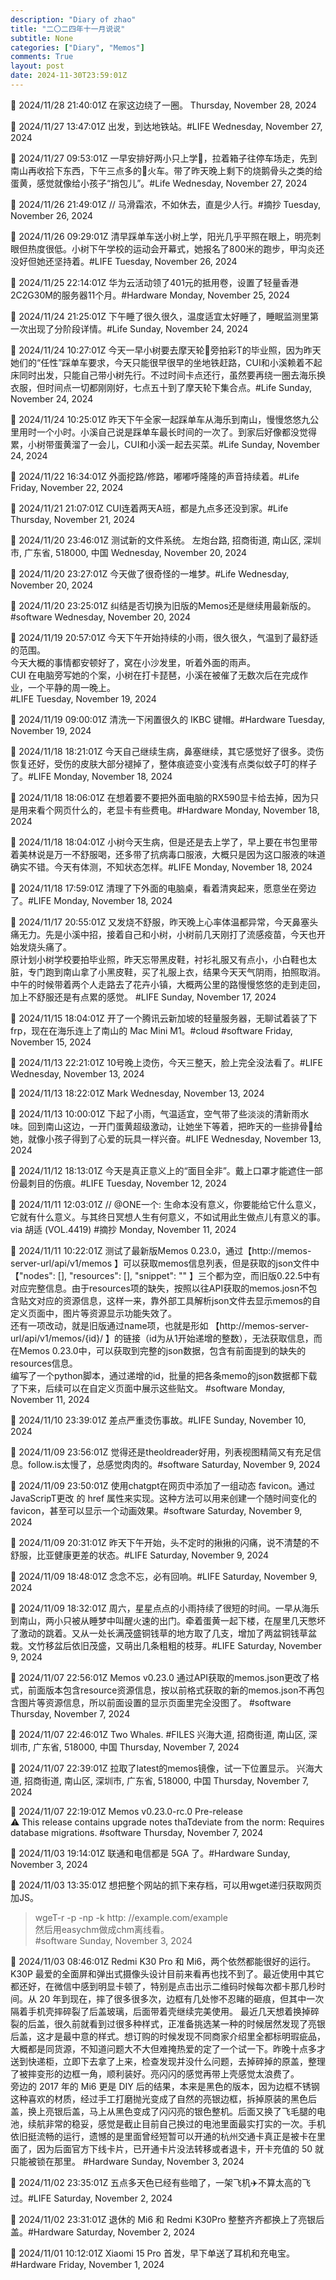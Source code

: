 ```yaml
---
description: "Diary of zhao"
title: "二〇二四年十一月说说"
subtitle: None
categories: ["Diary", "Memos"]
comments: True
layout: post 
date: 2024-11-30T23:59:01Z
---
```

📅 2024/11/28 21:40:01Z
在家这边绕了一圈。
Thursday, November 28, 2024

📅 2024/11/27 13:47:01Z
出发，到达地铁站。#LIFE 
Wednesday, November 27, 2024

📅 2024/11/27 09:53:01Z
一早安排好两小只上学🎒，拉着箱子往停车场走，先到南山再收拾下东西，下午三点多的🚄火车。带了昨天晚上剩下的烧鹅骨头之类的给蛋黄，感觉就像给小孩子“捎包儿”。#Life
Wednesday, November 27, 2024

📅 2024/11/26 21:49:01Z
// 马滑霜浓，不如休去，直是少人行。#摘抄 
Tuesday, November 26, 2024

📅 2024/11/26 09:29:01Z
清早踩单车送小树上学，阳光几乎平照在眼上，明亮刺眼但热度很低。小树下午学校的运动会开幕式，她报名了800米的跑步，甲沟炎还没好但她还坚持着。#LIFE 
Tuesday, November 26, 2024

📅 2024/11/25 22:14:01Z
华为云活动领了401元的抵用卷，设置了轻量香港2C2G30M的服务器11个月。#Hardware
Monday, November 25, 2024

📅 2024/11/24 21:25:01Z
下午睡了很久很久，温度适宜太好睡了，睡眠监测里第一次出现了分阶段详情。#Life
Sunday, November 24, 2024

📅 2024/11/24 10:27:01Z
今天一早小树要去摩天轮🎡旁拍彩T的毕业照，因为昨天她们的“任性”踩单车要求，今天只能很早很早的坐地铁赶路，CUI和小溪赖着不起床同时出发，只能自己带小树先行。不过时间卡点还行，虽然要再绕一圈去海乐换衣服，但时间点一切都刚刚好，七点五十到了摩天轮下集合点。#Life
Sunday, November 24, 2024

📅 2024/11/24 10:25:01Z
昨天下午全家一起踩单车从海乐到南山，慢慢悠悠九公里用时一个小时。小溪自己说是踩单车最长时间的一次了。到家后好像都没觉得累，小树带蛋黄溜了一会儿，CUI和小溪一起去买菜。#Life
Sunday, November 24, 2024

📅 2024/11/22 16:34:01Z
外面挖路/修路，嘟嘟呼隆隆的声音持续着。#Life
Friday, November 22, 2024

📅 2024/11/21 21:07:01Z
CUI连着两天A班，都是九点多还没到家。#Life
Thursday, November 21, 2024

📅 2024/11/20 23:46:01Z
测试新的文件系统。
左炮台路, 招商街道, 南山区, 深圳市, 广东省, 518000, 中国
Wednesday, November 20, 2024

📅 2024/11/20 23:27:01Z
今天做了很奇怪的一堆梦。#Life
Wednesday, November 20, 2024

📅 2024/11/20 23:25:01Z
纠结是否切换为旧版的Memos还是继续用最新版的。#software 
Wednesday, November 20, 2024

📅 2024/11/19 20:57:01Z
今天下午开始持续的小雨，很久很久，气温到了最舒适的范围。   
今天大概的事情都安顿好了，窝在小沙发里，听着外面的雨声。   
CUI 在电脑旁写她的个案，小树在打卡琵琶，小溪在被催了无数次后在完成作业，一个平静的周一晚上。   
#LIFE 
Tuesday, November 19, 2024

📅 2024/11/19 09:00:01Z
清洗一下闲置很久的 IKBC 键帽。#Hardware 
Tuesday, November 19, 2024

📅 2024/11/18 18:21:01Z
今天自己继续生病，鼻塞继续，其它感觉好了很多。烫伤恢复还好，受伤的皮肤大部分褪掉了，整体痕迹变小变浅有点类似蚊子叮的样子了。#LIFE 
Monday, November 18, 2024

📅 2024/11/18 18:06:01Z
在想着要不要把外面电脑的RX590显卡给去掉，因为只是用来看个网页什么的，老显卡有些费电。#Hardware
Monday, November 18, 2024

📅 2024/11/18 18:04:01Z
小树今天生病，但是还是去上学了，早上要在书包里带着美林说是万一不舒服喝，还多带了抗病毒口服液，大概只是因为这口服液的味道确实不错。今天有体测，不知状态怎样。#LIFE
Monday, November 18, 2024

📅 2024/11/18 17:59:01Z
清理了下外面的电脑桌，看着清爽起来，愿意坐在旁边了。#LIFE
Monday, November 18, 2024

📅 2024/11/17 20:55:01Z
又发烧不舒服，昨天晚上心率体温都异常，今天鼻塞头痛无力。先是小溪中招，接着自己和小树，小树前几天刚打了流感疫苗，今天也开始发烧头痛了。   
原计划小树学校要拍毕业照，昨天忘带黑皮鞋，衬衫礼服又有点小，小白鞋也太脏，专门跑到南山拿了小黑皮鞋，买了礼服上衣，结果今天天气阴雨，拍照取消。
中午的时候带着两个人走路去了花卉小镇，大概两公里的路慢慢悠悠的走到走回，加上不舒服还是有点累的感觉。
#LIFE 
Sunday, November 17, 2024

📅 2024/11/15 18:04:01Z
开了一个腾讯云新加坡的轻量服务器，无聊试着装了下 frp，现在在海乐连上了南山的 Mac Mini M1。#cloud #software 
Friday, November 15, 2024

📅 2024/11/13 22:21:01Z
10号晚上烫伤，今天三整天，脸上完全没法看了。#LIFE 
Wednesday, November 13, 2024

📅 2024/11/13 18:22:01Z
Mark
Wednesday, November 13, 2024

📅 2024/11/13 10:00:01Z
下起了小雨，气温适宜，空气带了些淡淡的清新雨水味。回到南山这边，一开门蛋黄超级激动，让她坐下等着，把昨天的一些排骨🦴给她，就像小孩子得到了心爱的玩具一样兴奋。#LIFE 
Wednesday, November 13, 2024


📅 2024/11/12 18:13:01Z
今天是真正意义上的“面目全非”。戴上口罩才能遮住一部份最刺目的伤痕。#LIFE 
Tuesday, November 12, 2024

📅 2024/11/11 12:03:01Z
// @ONE一个: 生命本没有意义，你要能给它什么意义，它就有什么意义。与其终日冥想人生有何意义，不如试用此生做点儿有意义的事。 via 胡适 (VOL.4419)
#摘抄 
Monday, November 11, 2024

📅 2024/11/11 10:22:01Z
测试了最新版Memos 0.23.0，通过【http://memos-server-url/api/v1/memos 】可以获取memos信息列表，但是获取的json文件中【"nodes": [], "resources": [], "snippet": ""  】三个都为空，而旧版0.22.5中有对应完整信息。由于resources项的缺失，按照以往API获取的memos.josn不包含贴文对应的资源信息，这样一来，靠外部工具解析json文件去显示memos的自定义页面中，图片等资源显示功能失效了。   
还有一项改动，就是旧版通过name项，也就是形如 【http://memos-server-url/api/v1/memos/{id}/ 】的链接（id为从1开始递增的整数），无法获取信息，而在Memos 0.23.0中，可以获取到完整的json数据，包含有前面提到的缺失的resources信息。   
编写了一个python脚本，通过递增的id，批量的把各条memo的json数据都下载了下来，后续可以在自定义页面中展示这些贴文。
#software 
Monday, November 11, 2024

📅 2024/11/10 23:39:01Z
差点严重烫伤事故。#LIFE 
Sunday, November 10, 2024

📅 2024/11/09 23:56:01Z
觉得还是theoldreader好用，列表视图精简又有充足信息。follow.is太慢了，总感觉肉肉的。#software 
Saturday, November 9, 2024

📅 2024/11/09 23:50:01Z
使用chatgpt在网页中添加了一组动态 favicon。通过 JavaScripT更改 <link rel="icon"> 的 href 属性来实现。这种方法可以用来创建一个随时间变化的 favicon，甚至可以显示一个动画效果。#software 
Saturday, November 9, 2024

📅 2024/11/09 20:31:01Z
昨天下午开始，头不定时的揪揪的闪痛，说不清楚的不舒服，比亚健康更差的状态。#LIFE 
Saturday, November 9, 2024

📅 2024/11/09 18:48:01Z
念念不忘，必有回响。#LIFE 
Saturday, November 9, 2024

📅 2024/11/09 18:32:01Z
周六，星星点点的小雨持续了很短的时间。一早从海乐到南山，两小只被从睡梦中叫醒火速的出门。牵着蛋黄一起下楼，在屋里几天憋坏了激动的跳着。又从一处长满茂盛铜钱草的地方取了几支，增加了两盆铜钱草盆栽。文竹移盆后依旧茂盛，又萌出几条粗粗的枝芽。#LIFE 
Saturday, November 9, 2024

📅 2024/11/07 22:56:01Z
Memos v0.23.0 通过API获取的memos.json更改了格式，前面版本包含resource资源信息，按以前格式获取的新的memos.json不再包含图片等资源信息，所以前面设置的显示页面里完全没图了。
#software 
Thursday, November 7, 2024

📅 2024/11/07 22:46:01Z
Two Whales. #FILES 
兴海大道, 招商街道, 南山区, 深圳市, 广东省, 518000, 中国
Thursday, November 7, 2024

📅 2024/11/07 22:39:01Z
拉取了latest的memos镜像，试一下位置显示。
兴海大道, 招商街道, 南山区, 深圳市, 广东省, 518000, 中国
Thursday, November 7, 2024

📅 2024/11/07 22:19:01Z
Memos v0.23.0-rc.0 Pre-release   
⚠️ This release contains upgrade notes thaTdeviate from the norm: Requires database migrations.  #software 
Thursday, November 7, 2024


📅 2024/11/03 19:14:01Z
联通和电信都是 5GA 了。#Hardware 
Sunday, November 3, 2024

📅 2024/11/03 13:35:01Z
想把整个网站的抓下来存档，可以用wget递归获取网页加JS。   
> wgeT-r -p -np -k http: //example.com/example   
然后用easychm做成chm离线看。   
#software 
Sunday, November 3, 2024

📅 2024/11/03 08:46:01Z
Redmi K30 Pro 和 Mi6，两个依然都能很好的运行。   
K30P 最爱的全面屏和弹出式摄像头设计目前来看再也找不到了。最近使用中其它都还好，在微信中感到明显卡顿了，特别是点击出示二维码时候每次都卡那几秒时间。从 20 年到现在，摔了很多很多次，边框有几处惨不忍睹的砸痕，但其中一次隔着手机壳摔碎裂了后盖玻璃，后面带着壳继续完美使用。
最近几天想着换掉碎裂的后盖，很久前就看到过很多种样式，正准备挑选某一种的时候居然发现了亮银后盖，这才是最中意的样式。想订购的时候发现不同商家介绍里全都标明瑕疵品，大概都是同货源，不知道问题大不大但难掩热爱的定了一个试一下。昨晚十点多才送到快递柜，立即下去拿了上来，检查发现并没什么问题，去掉碎掉的原盖，整理了被摔变形的边框一角，顺利装好。亮闪闪的感觉再带上壳感觉太浪费了。   
旁边的 2017 年的 Mi6 更是 DIY 后的结果，本来是黑色的版本，因为边框不锈钢这种喜欢的材质，经过手工打磨抛光变成了自然的亮银边框，拆掉原装的黑色后盖，换上亮银后盖，马上从黑色变成了闪闪亮的银色整机。后面又换了飞毛腿的电池，续航非常的稳妥，感觉是截止目前自己换过的电池里面最实打实的一次。手机依旧挺流畅的运行，遗憾的是里面曾经短暂可以开通的杭州交通卡真正是被卡在里面了，因为后面官方下线卡片，已开通卡片没法转移或者退卡，开卡充值的 50 就只能被锁在那里。
#Hardware 
Sunday, November 3, 2024


📅 2024/11/02 23:35:01Z
五点多天色已经有些暗了，一架飞机✈️不算太高的飞过。#LIFE 
Saturday, November 2, 2024

📅 2024/11/02 23:31:01Z
退休的 Mi6 和 Redmi K30Pro 整整齐齐都换上了亮银后盖。#Hardware 
Saturday, November 2, 2024

📅 2024/11/01 10:12:01Z
Xiaomi 15 Pro 首发，早下单送了耳机和充电宝。#Hardware 
Friday, November 1, 2024